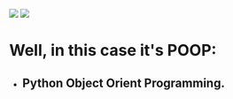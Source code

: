 <img src="https://encrypted-tbn0.gstatic.com/images?q=tbn:ANd9GcSua7DOwzvMV1E8Fl0QuzsTNFSOOZwb8-TRrw&usqp=CAU"/> <img src = "https://encrypted-tbn0.gstatic.com/images?q=tbn:ANd9GcSYn4GahdgLlVdRvv7T_qnoo50C0hiAf6fdXA&usqp=CAU" />

# Well, in this case it's POOP:
- ## Python Object Orient Programming.

